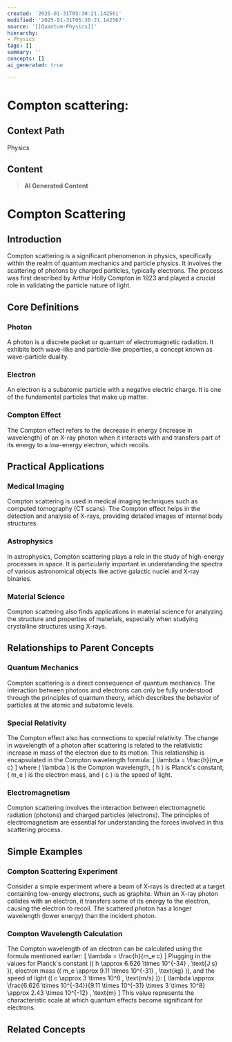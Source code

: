 ```yaml
---
created: '2025-01-31T05:30:21.142561'
modified: '2025-01-31T05:30:21.142567'
source: '[[Quantum-Physics]]'
hierarchy:
- Physics
tags: []
summary: ''
concepts: []
ai_generated: true

---
```


# Compton scattering:

## Context Path
Physics

## Content
> **AI Generated Content**
 # Compton Scattering

## Introduction

Compton scattering is a significant phenomenon in physics, specifically within the realm of quantum mechanics and particle physics. It involves the scattering of photons by charged particles, typically electrons. The process was first described by Arthur Holly Compton in 1923 and played a crucial role in validating the particle nature of light.

## Core Definitions

### Photon
A photon is a discrete packet or quantum of electromagnetic radiation. It exhibits both wave-like and particle-like properties, a concept known as wave-particle duality.

### Electron
An electron is a subatomic particle with a negative electric charge. It is one of the fundamental particles that make up matter.

### Compton Effect
The Compton effect refers to the decrease in energy (increase in wavelength) of an X-ray photon when it interacts with and transfers part of its energy to a low-energy electron, which recoils.

## Practical Applications

### Medical Imaging
Compton scattering is used in medical imaging techniques such as computed tomography (CT scans). The Compton effect helps in the detection and analysis of X-rays, providing detailed images of internal body structures.

### Astrophysics
In astrophysics, Compton scattering plays a role in the study of high-energy processes in space. It is particularly important in understanding the spectra of various astronomical objects like active galactic nuclei and X-ray binaries.

### Material Science
Compton scattering also finds applications in material science for analyzing the structure and properties of materials, especially when studying crystalline structures using X-rays.

## Relationships to Parent Concepts

### Quantum Mechanics
Compton scattering is a direct consequence of quantum mechanics. The interaction between photons and electrons can only be fully understood through the principles of quantum theory, which describes the behavior of particles at the atomic and subatomic levels.

### Special Relativity
The Compton effect also has connections to special relativity. The change in wavelength of a photon after scattering is related to the relativistic increase in mass of the electron due to its motion. This relationship is encapsulated in the Compton wavelength formula:
\[ \lambda = \frac{h}{m_e c} \]
where \( \lambda \) is the Compton wavelength, \( h \) is Planck's constant, \( m_e \) is the electron mass, and \( c \) is the speed of light.

### Electromagnetism
Compton scattering involves the interaction between electromagnetic radiation (photons) and charged particles (electrons). The principles of electromagnetism are essential for understanding the forces involved in this scattering process.

## Simple Examples

### Compton Scattering Experiment
Consider a simple experiment where a beam of X-rays is directed at a target containing low-energy electrons, such as graphite. When an X-ray photon collides with an electron, it transfers some of its energy to the electron, causing the electron to recoil. The scattered photon has a longer wavelength (lower energy) than the incident photon.

### Compton Wavelength Calculation
The Compton wavelength of an electron can be calculated using the formula mentioned earlier:
\[ \lambda = \frac{h}{m_e c} \]
Plugging in the values for Planck's constant (\( h \approx 6.626 \times 10^{-34} \, \text{J s} \)), electron mass (\( m_e \approx 9.11 \times 10^{-31} \, \text{kg} \)), and the speed of light (\( c \approx 3 \times 10^8 \, \text{m/s} \)):
\[ \lambda \approx \frac{6.626 \times 10^{-34}}{9.11 \times 10^{-31} \times 3 \times 10^8} \approx 2.43 \times 10^{-12} \, \text{m} \]
This value represents the characteristic scale at which quantum effects become significant for electrons.

## Related Concepts
